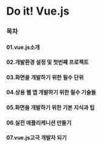 # Do it! Vue.js

### 목차
#### 01.vue.js소개
#### 02.개발환경 설정 및 첫번째 프로젝트
#### 03.화면을 개발하기 위한 필수 단위
#### 04.상용 웹 앱 개발하기 위한 필수 기술들
#### 05.화면을 개발하기 위한 기본 지식과 팁
#### 06.실전 애플리케니션 만들기
#### 07.vue.js고극 개발자 되기
